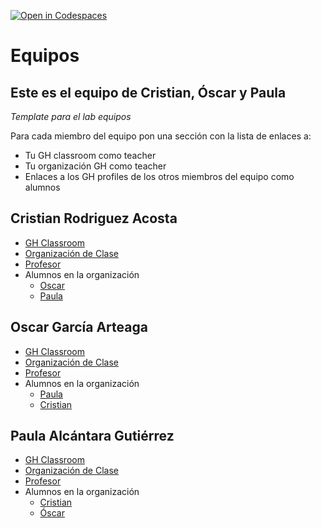 [![Open in Codespaces](https://classroom.github.com/assets/launch-codespace-7f7980b617ed060a017424585567c406b6ee15c891e84e1186181d67ecf80aa0.svg)](https://classroom.github.com/open-in-codespaces?assignment_repo_id=12700335)
# Equipos

## Este es el equipo de Cristian, Óscar y Paula

*Template para el lab equipos*

Para cada miembro del equipo pon una sección con la lista de enlaces a:

* Tu GH classroom como teacher
* Tu organización GH como teacher
* Enlaces a los GH profiles de los otros miembros del equipo como alumnos

## Cristian Rodriguez Acosta

* [GH Classroom](https://classroom.github.com/classrooms/149104092-ull-mfp-aet-2324-alu0100821048)
* [Organización de Clase](https://github.com/ull-mfp-aet-2324-alu0100821048)
* [Profesor](https://github.com/CristianRA-1989)
* Alumnos en la organización
  * [Oscar](https://github.com/OscarGarciaArteaga)
  * [Paula](https://github.com/orgs/ull-mfp-aet-2324-alu0100332025/people/Paula150395)
 

## Oscar García Arteaga

* [GH Classroom](https://classroom.github.com/classrooms/149104093-ull-mfp-aet-2324-alu0100332025)
* [Organización de Clase](https://github.com/ull-mfp-aet-2324-alu0100332025)
* [Profesor](https://github.com/OscarGarciaArteaga)
* Alumnos en la organización
  * [Paula](https://github.com/orgs/ull-mfp-aet-2324-alu0100332025/people/Paula150395)
  * [Cristian](https://github.com/orgs/ull-mfp-aet-2324-alu0100332025/people/CristianRA-1989)
  

## Paula Alcántara Gutiérrez

* [GH Classroom](https://classroom.github.com/classrooms/149107114-ull-mfp-aet-2324-alu0100815207)
* [Organización de Clase](https://github.com/ULL-MFP-AET-2324-alu0100815207)
* [Profesor](https://github.com/Paula150395)
* Alumnos en la organización
  * [Cristian](https://github.com/orgs/ULL-MFP-AET-2324-alu0100815207/teams/cristian-rodriguez-acosta-0100821048)
  * [Óscar](https://github.com/orgs/ULL-MFP-AET-2324-alu0100815207/teams/oscar-garcia-arteaga-0100332025)
